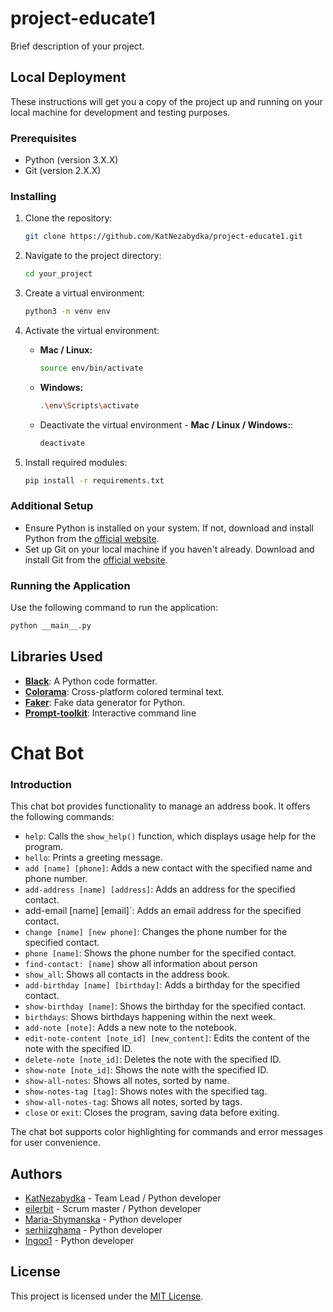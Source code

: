 # project-educate1

Brief description of your project.

## Local Deployment

These instructions will get you a copy of the project up and running on your local machine for development and testing purposes.

### Prerequisites

- Python (version 3.X.X)
- Git (version 2.X.X)

### Installing

1. Clone the repository:

   ```bash
   git clone https://github.com/KatNezabydka/project-educate1.git
   ```

2. Navigate to the project directory:

   ```bash
   cd your_project
   ```

3. Create a virtual environment:

   ```bash
   python3 -m venv env
   ```

4. Activate the virtual environment:

   - **Mac / Linux:**

     ```bash
     source env/bin/activate
     ```

   - **Windows:**

     ```bash
     .\env\Scripts\activate
     ```

   - Deactivate the virtual environment - **Mac / Linux / Windows:**:

     ```bash
     deactivate
     ```

5. Install required modules:

   ```bash
   pip install -r requirements.txt
   ```

### Additional Setup

- Ensure Python is installed on your system. If not, download and install Python from the [official website](https://www.python.org/).
- Set up Git on your local machine if you haven't already. Download and install Git from the [official website](https://git-scm.com/).

### Running the Application

Use the following command to run the application:

```bash
python __main__.py
```

## Libraries Used

- **[Black](https://github.com/psf/black)**: A Python code formatter.
- **[Colorama](https://github.com/tartley/colorama)**: Cross-platform colored terminal text.
- **[Faker](https://github.com/joke2k/faker)**: Fake data generator for Python.
- **[Prompt-toolkit](https://github.com/prompt-toolkit/python-prompt-toolkit)**: Interactive command line

# Chat Bot

### Introduction

This chat bot provides functionality to manage an address book. It offers the following commands:

- `help`: Calls the `show_help()` function, which displays usage help for the program.
- `hello`: Prints a greeting message.
- `add [name] [phone]`: Adds a new contact with the specified name and phone number.
- `add-address [name] [address]`: Adds an address for the specified contact.
- add-email [name] [email]`: Adds an email address for the specified contact.
- `change [name] [new phone]`: Changes the phone number for the specified contact.
- `phone [name]`: Shows the phone number for the specified contact.
- `find-contact: [name]` show all information about person
- `show_all`: Shows all contacts in the address book.
- `add-birthday [name] [birthday]`: Adds a birthday for the specified contact.
- `show-birthday [name]`: Shows the birthday for the specified contact.
- `birthdays`: Shows birthdays happening within the next week.
- `add-note [note]`: Adds a new note to the notebook.
- `edit-note-content [note_id] [new_content]`: Edits the content of the note with the specified ID.
- `delete-note [note_id]`: Deletes the note with the specified ID.
- `show-note [note_id]`: Shows the note with the specified ID.
- `show-all-notes`: Shows all notes, sorted by name.
- `show-notes-tag [tag]`: Shows notes with the specified tag.
- `show-all-notes-tag`: Shows all notes, sorted by tags.
- `close` or `exit`: Closes the program, saving data before exiting.

The chat bot supports color highlighting for commands and error messages for user convenience.

## Authors

- [KatNezabydka](https://github.com/KatNezabydka) - Team Lead / Python developer
- [eilerbit](https://github.com/eilerbit) - Scrum master / Python developer
- [Maria-Shymanska](https://github.com/Maria-Shymanska) - Python developer
- [serhiizghama](https://github.com/serhiizghama) - Python developer
- [Ingoo1](https://github.com/Ingoo1) - Python developer

## License

This project is licensed under the [MIT License](https://github.com/KatNezabydka/project-educate1).
